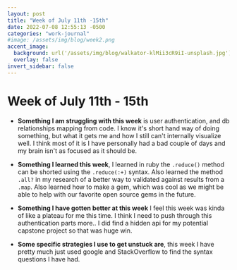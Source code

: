 ```yaml
---
layout: post
title: "Week of July 11th -15th"
date: 2022-07-08 12:55:13 -0500
categories: "work-journal"
#image: /assets/img/blog/week2.png
accent_image:
  background: url('/assets/img/blog/walkator-klMii3cR9iI-unsplash.jpg') center/cover
  overlay: false
invert_sidebar: false
---
```


# Week of July 11th - 15th

- **Something I am struggling with this week** is user authentication, and db relationships mapping from code. I know it's short hand way of doing something, but what it gets me and how I still can't internally visualize well. I think most of it is I have personally had a bad couple of days and my brain isn't as focused as it should be.

- **Something I learned this week**, I learned in ruby the `.reduce()` method can be shorted using the `.reduce(:+)` syntax. Also learned the method `.all?` in my research of a better way to validated against results from a `.map`. Also learned how to make a gem, which was cool as we might be able to help with our favorite open source gems in the future.

- **Something I have gotten better at this week** I feel this week was kinda of like a plateau for me this time. I think I need to push through this authentication parts more.. I did find a hidden api for my potential capstone project so that was huge win.

- **Some specific strategies I use to get unstuck are**, this week I have pretty much just used google and StackOverflow to find the syntax questions I have had.
